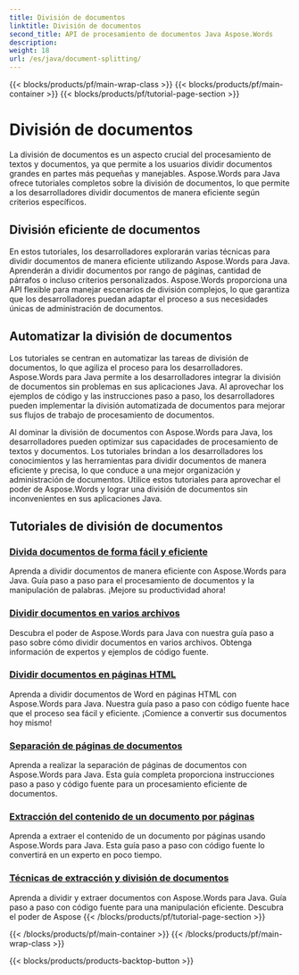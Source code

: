 ```yaml
---
title: División de documentos
linktitle: División de documentos
second_title: API de procesamiento de documentos Java Aspose.Words
description: 
weight: 18
url: /es/java/document-splitting/
---
```


{{< blocks/products/pf/main-wrap-class >}}
{{< blocks/products/pf/main-container >}}
{{< blocks/products/pf/tutorial-page-section >}}

# División de documentos


La división de documentos es un aspecto crucial del procesamiento de textos y documentos, ya que permite a los usuarios dividir documentos grandes en partes más pequeñas y manejables. Aspose.Words para Java ofrece tutoriales completos sobre la división de documentos, lo que permite a los desarrolladores dividir documentos de manera eficiente según criterios específicos.

## División eficiente de documentos

En estos tutoriales, los desarrolladores explorarán varias técnicas para dividir documentos de manera eficiente utilizando Aspose.Words para Java. Aprenderán a dividir documentos por rango de páginas, cantidad de párrafos o incluso criterios personalizados. Aspose.Words proporciona una API flexible para manejar escenarios de división complejos, lo que garantiza que los desarrolladores puedan adaptar el proceso a sus necesidades únicas de administración de documentos.

## Automatizar la división de documentos

Los tutoriales se centran en automatizar las tareas de división de documentos, lo que agiliza el proceso para los desarrolladores. Aspose.Words para Java permite a los desarrolladores integrar la división de documentos sin problemas en sus aplicaciones Java. Al aprovechar los ejemplos de código y las instrucciones paso a paso, los desarrolladores pueden implementar la división automatizada de documentos para mejorar sus flujos de trabajo de procesamiento de documentos.

Al dominar la división de documentos con Aspose.Words para Java, los desarrolladores pueden optimizar sus capacidades de procesamiento de textos y documentos. Los tutoriales brindan a los desarrolladores los conocimientos y las herramientas para dividir documentos de manera eficiente y precisa, lo que conduce a una mejor organización y administración de documentos. Utilice estos tutoriales para aprovechar el poder de Aspose.Words y lograr una división de documentos sin inconvenientes en sus aplicaciones Java.

## Tutoriales de división de documentos

### [Divida documentos de forma fácil y eficiente](./split-documents-easily-efficiently/)

Aprenda a dividir documentos de manera eficiente con Aspose.Words para Java. Guía paso a paso para el procesamiento de documentos y la manipulación de palabras. ¡Mejore su productividad ahora!
### [Dividir documentos en varios archivos](./splitting-documents-into-multiple-files/)
Descubra el poder de Aspose.Words para Java con nuestra guía paso a paso sobre cómo dividir documentos en varios archivos. Obtenga información de expertos y ejemplos de código fuente.
### [Dividir documentos en páginas HTML](./splitting-documents-into-html-pages/)
Aprenda a dividir documentos de Word en páginas HTML con Aspose.Words para Java. Nuestra guía paso a paso con código fuente hace que el proceso sea fácil y eficiente. ¡Comience a convertir sus documentos hoy mismo!
### [Separación de páginas de documentos](./document-page-separation/)
Aprenda a realizar la separación de páginas de documentos con Aspose.Words para Java. Esta guía completa proporciona instrucciones paso a paso y código fuente para un procesamiento eficiente de documentos.
### [Extracción del contenido de un documento por páginas](./extracting-document-content-pages/)
Aprenda a extraer el contenido de un documento por páginas usando Aspose.Words para Java. Esta guía paso a paso con código fuente lo convertirá en un experto en poco tiempo.
### [Técnicas de extracción y división de documentos](./document-splitting-extraction-techniques/)
Aprenda a dividir y extraer documentos con Aspose.Words para Java. Guía paso a paso con código fuente para una manipulación eficiente. Descubra el poder de Aspose
{{< /blocks/products/pf/tutorial-page-section >}}

{{< /blocks/products/pf/main-container >}}
{{< /blocks/products/pf/main-wrap-class >}}

{{< blocks/products/products-backtop-button >}}
